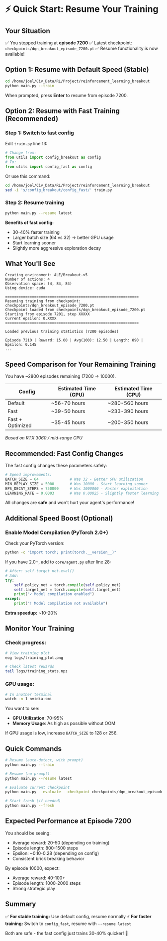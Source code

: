 # ⚡ Quick Start: Resume Your Training

## Your Situation

✅ You stopped training at **episode 7200**
✅ Latest checkpoint: `checkpoints/dqn_breakout_episode_7200.pt`
✅ Resume functionality is now available!

## Option 1: Resume with Default Speed (Stable)

```bash
cd /home/joel/Civ_Data/RL/Project/reinforcement_learning_breakout
python main.py --train
```

When prompted, press **Enter** to resume from episode 7200.

## Option 2: Resume with Fast Training (Recommended)

### Step 1: Switch to fast config

Edit `train.py` line 13:
```python
# Change from:
from utils import config_breakout as config
# To:
from utils import config_fast as config
```

Or use this command:
```bash
cd /home/joel/Civ_Data/RL/Project/reinforcement_learning_breakout
sed -i 's/config_breakout/config_fast/' train.py
```

### Step 2: Resume training
```bash
python main.py --resume latest
```

**Benefits of fast config:**
- 30-40% faster training
- Larger batch size (64 vs 32) → better GPU usage
- Start learning sooner
- Slightly more aggressive exploration decay

## What You'll See

```
Creating environment: ALE/Breakout-v5
Number of actions: 4
Observation space: (4, 84, 84)
Using device: cuda

============================================================
Resuming training from checkpoint: checkpoints/dqn_breakout_episode_7200.pt
Checkpoint loaded from checkpoints/dqn_breakout_episode_7200.pt
Starting from episode 7201, step XXXXX
Current epsilon: 0.XXXX
============================================================

Loaded previous training statistics (7200 episodes)

Episode 7210 | Reward: 15.00 | Avg(100): 12.50 | Length: 890 | Epsilon: 0.145
...
```

## Speed Comparison for Your Remaining Training

You have ~2800 episodes remaining (7200 → 10000).

| Config           | Estimated Time (GPU) | Estimated Time (CPU) |
| ---------------- | -------------------- | -------------------- |
| Default          | ~56-70 hours         | ~280-560 hours       |
| Fast             | ~39-50 hours         | ~233-390 hours       |
| Fast + Optimized | ~35-45 hours         | ~200-350 hours       |

*Based on RTX 3060 / mid-range CPU*

## Recommended: Fast Config Changes

The fast config changes these parameters safely:

```python
# Speed improvements:
BATCH_SIZE = 64              # Was 32 - Better GPU utilization
MIN_REPLAY_SIZE = 5000       # Was 10000 - Start learning sooner
EPS_DECAY_STEPS = 750000     # Was 1000000 - Faster exploitation
LEARNING_RATE = 0.0003       # Was 0.00025 - Slightly faster learning
```

All changes are **safe** and won't hurt your agent's performance!

## Additional Speed Boost (Optional)

### Enable Model Compilation (PyTorch 2.0+)

Check your PyTorch version:
```bash
python -c "import torch; print(torch.__version__)"
```

If you have 2.0+, add to `core/agent.py` after line 28:

```python
# After: self.target_net.eval()
# Add:
try:
    self.policy_net = torch.compile(self.policy_net)
    self.target_net = torch.compile(self.target_net)
    print("✓ Model compilation enabled")
except:
    print("! Model compilation not available")
```

**Extra speedup:** ~10-20%

## Monitor Your Training

### Check progress:
```bash
# View training plot
eog logs/training_plot.png

# Check latest rewards
tail logs/training_stats.npz
```

### GPU usage:
```bash
# In another terminal
watch -n 1 nvidia-smi
```

You want to see:
- **GPU Utilization**: 70-95%
- **Memory Usage**: As high as possible without OOM

If GPU usage is low, increase `BATCH_SIZE` to 128 or 256.

## Quick Commands

```bash
# Resume (auto-detect, with prompt)
python main.py --train

# Resume (no prompt)
python main.py --resume latest

# Evaluate current checkpoint
python main.py --evaluate --checkpoint checkpoints/dqn_breakout_episode_7200.pt

# Start fresh (if needed)
python main.py --fresh
```

## Expected Performance at Episode 7200

You should be seeing:
- Average reward: 20-50 (depending on training)
- Episode length: 800-1500 steps
- Epsilon: ~0.10-0.28 (depending on config)
- Consistent brick breaking behavior

By episode 10000, expect:
- Average reward: 40-100+
- Episode length: 1000-2000 steps
- Strong strategic play

## Summary

✅ **For stable training:** Use default config, resume normally
⚡ **For faster training:** Switch to `config_fast`, resume with `--resume latest`

Both are safe - the fast config just trains 30-40% quicker! 🚀
